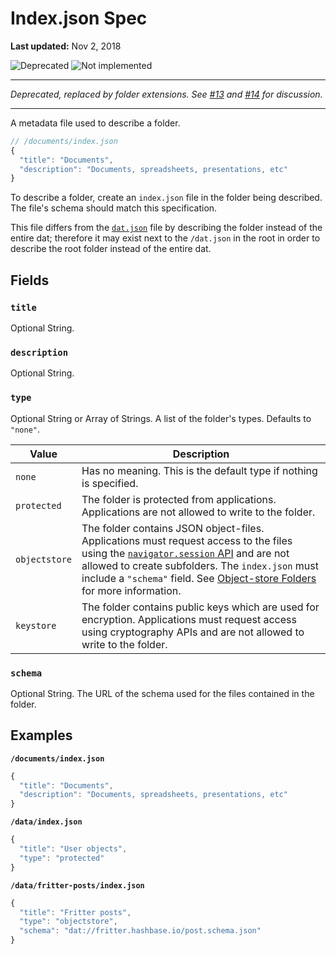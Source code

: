 # Index.json Spec

**Last updated:** Nov 2, 2018

![Deprecated](https://img.shields.io/badge/Draft-Deprecated-lightgrey.svg) ![Not implemented](https://img.shields.io/badge/Status-Not%20implemented-red.svg)

---

*Deprecated, replaced by folder extensions. See [#13](https://github.com/beakerbrowser/specs/issues/13) and [#14](https://github.com/beakerbrowser/specs/issues/14) for discussion.*

---

A metadata file used to describe a folder.

```js
// /documents/index.json
{
  "title": "Documents",
  "description": "Documents, spreadsheets, presentations, etc"
}
```

To describe a folder, create an `index.json` file in the folder being described. The file's schema should match this specification.

This file differs from the [`dat.json`](https://github.com/datprotocol/dat.json) file by describing the folder instead of the entire dat; therefore it may exist next to the `/dat.json` in the root in order to describe the root folder instead of the entire dat.

## Fields

### `title`

Optional String.

### `description`

Optional String.

### `type`

Optional String or Array of Strings. A list of the folder's types. Defaults to `"none"`.

|Value|Description|
|-|-|
|`none`|Has no meaning. This is the default type if nothing is specified.|
|`protected`|The folder is protected from applications. Applications are not allowed to write to the folder.|
|`objectstore`|The folder contains JSON object-files. Applications must request access to the files using the [`navigator.session` API](./beaker-identities.md#navigatorsession-api) and are not allowed to create subfolders. The `index.json` must include a `"schema"` field. See [Object-store Folders](./object-store-folder.md) for more information.|
|`keystore`|The folder contains public keys which are used for encryption. Applications must request access using cryptography APIs and are not allowed to write to the folder.|

### `schema`

Optional String. The URL of the schema used for the files contained in the folder.

## Examples

**`/documents/index.json`**

```js
{
  "title": "Documents",
  "description": "Documents, spreadsheets, presentations, etc"
}
```

**`/data/index.json`**

```js
{
  "title": "User objects",
  "type": "protected"
}
```

**`/data/fritter-posts/index.json`**

```js
{
  "title": "Fritter posts",
  "type": "objectstore",
  "schema": "dat://fritter.hashbase.io/post.schema.json"
}
```
